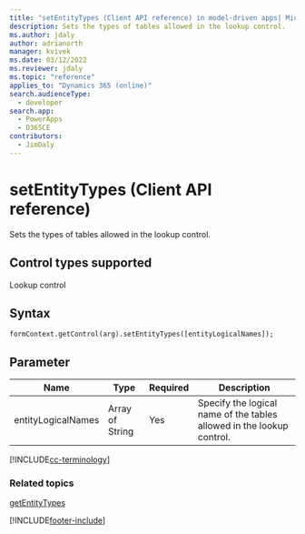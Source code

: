 ```yaml
---
title: "setEntityTypes (Client API reference) in model-driven apps| MicrosoftDocs"
description: Sets the types of tables allowed in the lookup control.
ms.author: jdaly
author: adrianorth
manager: kvivek
ms.date: 03/12/2022
ms.reviewer: jdaly
ms.topic: "reference"
applies_to: "Dynamics 365 (online)"
search.audienceType: 
  - developer
search.app: 
  - PowerApps
  - D365CE
contributors:
  - JimDaly
---
```

# setEntityTypes (Client API reference)



Sets the types of tables allowed in the lookup control.

## Control types supported

Lookup control

## Syntax

`formContext.getControl(arg).setEntityTypes([entityLogicalNames]);`

## Parameter

|Name|Type|Required|Description|
|--|--|--|--|
|entityLogicalNames|Array of String|Yes|Specify the logical name of the tables allowed in the lookup control.|

[!INCLUDE[cc-terminology](../../../../data-platform/includes/cc-terminology.md)]

### Related topics

[getEntityTypes](getEntityTypes.md)

 




[!INCLUDE[footer-include](../../../../../includes/footer-banner.md)]